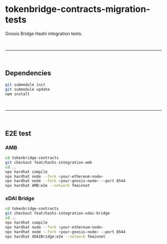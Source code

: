 # tokenbridge-contracts-migration-tests

Gnosis Bridge Hashi integration tests.

&nbsp;

---

&nbsp;

## Dependencies

```bash
git submodule init
git submodule update
npm install
```

&nbsp;

---

&nbsp;

## E2E test

### AMB

```bash
cd tokenbridge-contracts
git checkout feat/hashi-integration-amb
cd ..
npx hardhat compile
npx hardhat node --fork <your-ethereum-node>
npx hardhat node --fork <your-gnosis-node> --port 8544
npx hardhat AMB:e2e --network fmainnet
```

### xDAI Bridge

```bash
cd tokenbridge-contracts
git checkout feat/hashi-integration-xdai-bridge
cd ..
npx hardhat compile
npx hardhat node --fork <your-ethereum-node>
npx hardhat node --fork <your-gnosis-node> --port 8544
npx hardhat XDAIBridge:e2e --network fmainnet
```
